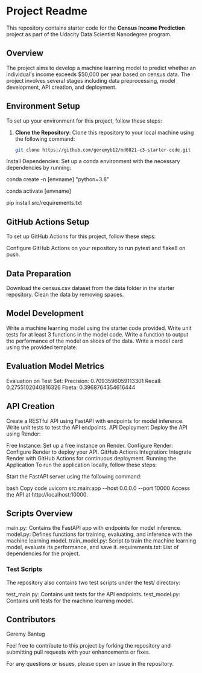 # Project Readme

This repository contains starter code for the **Census Income Prediction** project as part of the Udacity Data Scientist Nanodegree program.

## Overview

The project aims to develop a machine learning model to predict whether an individual's income exceeds $50,000 per year based on census data. The project involves several stages including data preprocessing, model development, API creation, and deployment.

## Environment Setup

To set up your environment for this project, follow these steps:

1. **Clone the Repository**: Clone this repository to your local machine using the following command:

   ```bash
   git clone https://github.com/geremyb12/nd0821-c3-starter-code.git
Install Dependencies: Set up a conda environment with the necessary dependencies by running:

conda create -n [envname] "python=3.8"

conda activate [envname]

pip install src/requirements.txt

## GitHub Actions Setup
To set up GitHub Actions for this project, follow these steps:

Configure GitHub Actions on your repository to run pytest and flake8 on push.
## Data Preparation
Download the census.csv dataset from the data folder in the starter repository.
Clean the data by removing spaces.
## Model Development
Write a machine learning model using the starter code provided.
Write unit tests for at least 3 functions in the model code.
Write a function to output the performance of the model on slices of the data.
Write a model card using the provided template.
## Evaluation Model Metrics
Evaluation on Test Set:
Precision: 0.7093596059113301
Recall: 0.2755102040816326
Fbeta: 0.3968764354616444
## API Creation
Create a RESTful API using FastAPI with endpoints for model inference.
Write unit tests to test the API endpoints.
API Deployment
Deploy the API using Render:

Free Instance: Set up a free instance on Render.
Configure Render: Configure Render to deploy your API.
GitHub Actions Integration: Integrate Render with GitHub Actions for continuous deployment.
Running the Application
To run the application locally, follow these steps:

Start the FastAPI server using the following command:

bash
Copy code
uvicorn src.main:app --host 0.0.0.0 --port 10000
Access the API at http://localhost:10000.

## Scripts Overview
main.py: Contains the FastAPI app with endpoints for model inference.
model.py: Defines functions for training, evaluating, and inference with the machine learning model.
train_model.py: Script to train the machine learning model, evaluate its performance, and save it.
requirements.txt: List of dependencies for the project.
### Test Scripts
The repository also contains two test scripts under the test/ directory:

test_main.py: Contains unit tests for the API endpoints.
test_model.py: Contains unit tests for the machine learning model.
## Contributors
Geremy Bantug

Feel free to contribute to this project by forking the repository and submitting pull requests with your enhancements or fixes.

For any questions or issues, please open an issue in the repository.